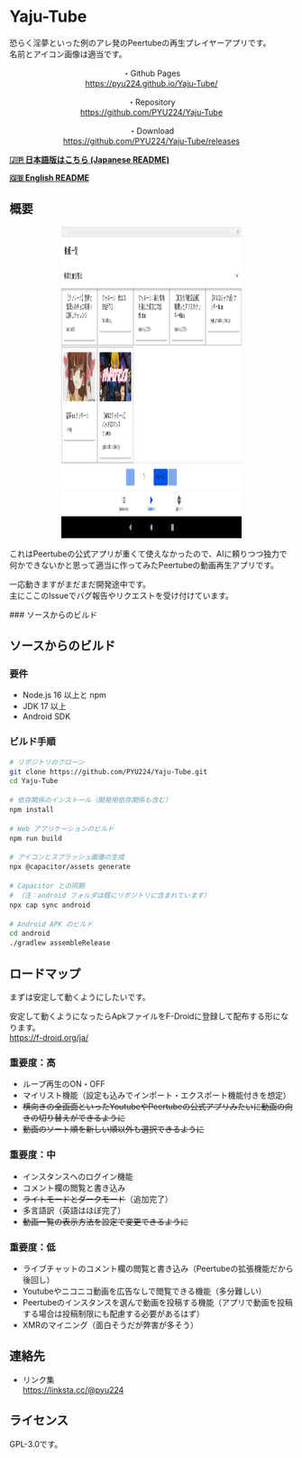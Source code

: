 # Yaju-Tube
恐らく淫夢といった例のアレ発のPeertubeの再生プレイヤーアプリです。<br>
名前とアイコン画像は適当です。

<div align="center">

<p>・Github Pages<br>
<a href="https://pyu224.github.io/Yaju-Tube/">https://pyu224.github.io/Yaju-Tube/</a></p>

<p>・Repository<br>
<a href="https://github.com/PYU224/Yaju-Tube">https://github.com/PYU224/Yaju-Tube</a></p>

<p>・Download<br>
<a href="https://github.com/PYU224/Yaju-Tube/releases">https://github.com/PYU224/Yaju-Tube/releases</a></p>

</div>

**[🇯🇵 日本語版はこちら (Japanese README)](README.ja.md)**

**[🇬🇧 English README](README.md)**

## 概要
<div align="center">

<p><img alt="peertube player app 真夏の夜の淫夢 例のアレ" src="./sample.png" width="320" height="552"></p>

</div>

<p>これはPeertubeの公式アプリが重くて使えなかったので、AIに頼りつつ独力で何かできないかと思って適当に作ってみたPeertubeの動画再生アプリです。</p>
<p>一応動きますがまだまだ開発途中です。<br>
主にここのIssueでバグ報告やリクエストを受け付けています。</p>
### ソースからのビルド

## ソースからのビルド

### 要件
- Node.js 16 以上と npm
- JDK 17 以上
- Android SDK

### ビルド手順
```bash
# リポジトリのクローン
git clone https://github.com/PYU224/Yaju-Tube.git
cd Yaju-Tube

# 依存関係のインストール（開発用依存関係も含む）
npm install

# Web アプリケーションのビルド
npm run build

# アイコンとスプラッシュ画像の生成
npx @capacitor/assets generate

# Capacitor との同期
# （注：android フォルダは既にリポジトリに含まれています）
npx cap sync android

# Android APK のビルド
cd android
./gradlew assembleRelease
```

## ロードマップ
まずは安定して動くようにしたいです。<br>
<p>安定して動くようになったらApkファイルをF-Droidに登録して配布する形になります。<br>
<a href="https://f-droid.org/ja/">https://f-droid.org/ja/</a></p>

### 重要度：高
- ループ再生のON・OFF
- マイリスト機能（設定も込みでインポート・エクスポート機能付きを想定）
- ~~横向きの全画面といったYoutubeやPeertubeの公式アプリみたいに動画の向きの切り替えができるように~~
- ~~動画のソート順を新しい順以外も選択できるように~~

### 重要度：中
- インスタンスへのログイン機能
- コメント欄の閲覧と書き込み
- ~~ライトモードとダークモード~~（追加完了）
- 多言語訳（英語はほぼ完了）
- ~~動画一覧の表示方法を設定で変更できるように~~

### 重要度：低
- ライブチャットのコメント欄の閲覧と書き込み（Peertubeの拡張機能だから後回し）
- Youtubeやニコニコ動画を広告なしで閲覧できる機能（多分難しい）
- Peertubeのインスタンスを選んで動画を投稿する機能（アプリで動画を投稿する場合は投稿制限にも配慮する必要があるはず）
- XMRのマイニング（面白そうだが弊害が多そう）

## 連絡先
- リンク集<br>
https://linksta.cc/@pyu224

## ライセンス
GPL-3.0です。
